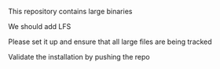 This repository contains large binaries

We should add LFS 

Please set it up and ensure that all large files are being tracked

Validate the installation by pushing the repo